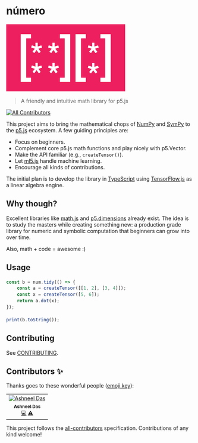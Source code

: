 # número
![número](numero.png)
> A friendly and intuitive math library for p5.js

[![All Contributors](https://img.shields.io/badge/all_contributors-1-orange.svg?style=flat-square)](#contributors)

This project aims to bring the mathematical chops of [NumPy](https://numpy.org/) and [SymPy](https://www.sympy.org/en/index.html) to the [p5.js](https://p5js.org/) ecosystem. A few guiding principles are:

- Focus on beginners.
- Complement core p5.js math functions and play nicely with p5.Vector.
- Make the API familiar (e.g., `createTensor()`).
- Let [ml5.js](https://ml5js.org/) handle machine learning.
- Encourage all kinds of contributions.

The initial plan is to develop the library in [TypeScript](http://www.typescriptlang.org/) using [TensorFlow.js](https://js.tensorflow.org/api/latest/) as a linear algebra engine.

## Why though?
Excellent libraries like [math.js](https://mathjs.org/) and [p5.dimensions](https://github.com/Smilebags/p5.dimensions.js) already exist. The idea is to study the masters while creating something new: a production grade library for numeric and symbolic computation that beginners can grow into over time.

Also, math + code = awesome :)

## Usage

```javascript
const b = num.tidy(() => {
    const a = createTensor([[1, 2], [3, 4]]);
    const x = createTensor([5, 6]);
    return a.dot(x);
});

print(b.toString());
```

## Contributing
See [CONTRIBUTING](CONTRIBUTING.md).

## Contributors ✨

Thanks goes to these wonderful people ([emoji key](https://allcontributors.org/docs/en/emoji-key)):

<!-- ALL-CONTRIBUTORS-LIST:START - Do not remove or modify this section -->
<!-- prettier-ignore -->
<table>
  <tr>
    <td align="center"><a href="https://github.com/ashneeldas2"><img src="https://avatars3.githubusercontent.com/u/18149521?v=4" width="100px;" alt="Ashneel Das"/><br /><sub><b>Ashneel Das</b></sub></a><br /><a href="https://github.com/nickmcintyre/numero/commits?author=ashneeldas2" title="Code">💻</a> <a href="https://github.com/nickmcintyre/numero/commits?author=ashneeldas2" title="Tests">⚠️</a></td>
  </tr>
</table>

<!-- ALL-CONTRIBUTORS-LIST:END -->

This project follows the [all-contributors](https://github.com/all-contributors/all-contributors) specification. Contributions of any kind welcome!
